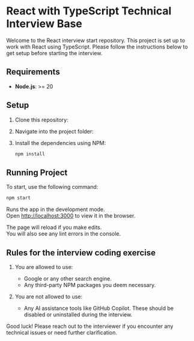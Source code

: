 # React with TypeScript Technical Interview Base

Welcome to the React interview start repository. This project is set up to work with React using TypeScript. Please follow the instructions below to get setup before starting the interview.

## Requirements

- **Node.js**: >= 20

## Setup

1. Clone this repository:

2. Navigate into the project folder:

3. Install the dependencies using NPM:
   ```bash
   npm install
   ```

## Running Project

To start, use the following command:

```bash
npm start
```

Runs the app in the development mode.\
Open [http://localhost:3000](http://localhost:3000) to view it in the browser.

The page will reload if you make edits.\
You will also see any lint errors in the console.

## Rules for the interview coding exercise

1. You are allowed to use:

   - Google or any other search engine.
   - Any third-party NPM packages you deem necessary.

2. You are not allowed to use:
   - Any AI assistance tools like GitHub Copilot. These should be disabled or uninstalled during the interview.

Good luck! Please reach out to the interviewer if you encounter any technical issues or need further clarification.
